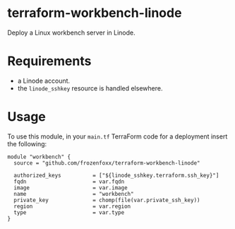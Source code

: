 # terraform-workbench-linode

Deploy a Linux workbench server in Linode.

# Requirements

* a Linode account.
* the `linode_sshkey` resource is handled elsewhere.

# Usage

To use this module, in your `main.tf` TerraForm code for a deployment insert the following:

``` code
module "workbench" {
  source = "github.com/frozenfoxx/terraform-workbench-linode"

  authorized_keys          = ["${linode_sshkey.terraform.ssh_key}"]
  fqdn                     = var.fqdn
  image                    = var.image
  name                     = "workbench"
  private_key              = chomp(file(var.private_ssh_key))
  region                   = var.region
  type                     = var.type
}
```

